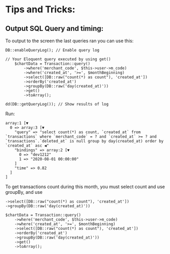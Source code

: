 # Tips and Tricks:

## Output SQL Query and timing:

To output to the screen the last queries ran you can use this:

```
DB::enableQueryLog(); // Enable query log

// Your Eloquent query executed by using get()
    $chartData = Transaction::query()
        ->where('merchant_code', $this->user->m_code)
        ->where('created_at', '>=', $monthBeginning)
        ->select([DB::raw("count(*) as count"), 'created_at'])
        ->orderBy('created_at')
        ->groupBy(DB::raw('day(created_at)'))
        ->get()
        ->toArray();
        
dd(DB::getQueryLog()); // Show results of log
```
Run:
```
array:1 [▼
  0 => array:3 [▼
    "query" => "select count(*) as count, `created_at` from `transactions` where `merchant_code` = ? and `created_at` >= ? and `transactions`.`deleted_at` is null group by day(created_at) order by `created_at` asc ◀"
    "bindings" => array:2 [▼
      0 => "dev1212"
      1 => "2020-08-01 00:00:00"
    ]
    "time" => 0.82
  ]
]
```

To get transactions count during this month, you must select count and use groupBy, and use
```
->select([DB::raw("count(*) as count"), 'created_at'])
->groupBy(DB::raw('day(created_at)'))
```
```
$chartData = Transaction::query()
    ->where('merchant_code', $this->user->m_code)
    ->where('created_at', '>=', $monthBeginning)
    ->select([DB::raw("count(*) as count"), 'created_at'])
    ->orderBy('created_at')
    ->groupBy(DB::raw('day(created_at)'))
    ->get()
    ->toArray();
```